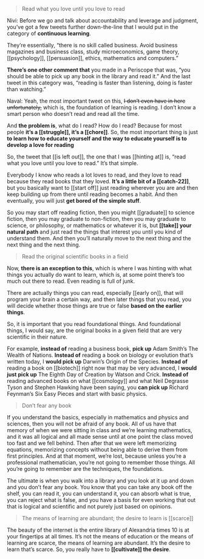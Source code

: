 > Read what you love until you love to read

Nivi: Before we go and talk about accountability and leverage and judgment, you’ve got a few tweets further down-the-line that I would put in the category of __continuous learning__.

They’re essentially, “there is no skill called business. Avoid business magazines and business class, study microeconomics, game theory, [[psychology]], [[persuasion]], ethics, mathematics and computers.”

__There’s one other comment that__ you made in a Periscope that was, “you should be able to pick up any book in the library and read it.” And the last tweet in this category was, “reading is faster than listening, doing is faster than watching.”

Naval: Yeah, the most important tweet on this, ~~I don’t even have in here unfortunately,~~ which is, the foundation of learning is reading. I don’t know a smart person who doesn’t read and read all the time.

And __the problem is__, what do I read? How do I read? 
Because for most people __it’s a [[struggle]], it’s a [[chore]]__.
So, the most important thing is just __to learn how to educate yourself and the way to educate yourself is to develop a love for reading__

So, the tweet that [[is left out]], the one that I was [[hinting at]] is, “read what you love until you love to read.” It’s that simple.

Everybody I know who reads a lot loves to read, and they love to read because they read books that they loved. 
__It’s a little bit of a [[catch-22]]__, but you basically want to [[start off]] just reading wherever you are and then keep building up from there until reading becomes a habit. 
And then eventually, you will just __get bored of the simple stuff__.

So you may start off reading fiction, 
then you might [[graduate]] to science fiction, 
then you may graduate to non-fiction, 
then you may graduate to science, or philosophy, or mathematics or whatever it is, 
but __[[take]] your natural path__ and just read the things that interest you until you kind of understand them. 
And then you’ll naturally move to the next thing and the next thing and the next thing.

> Read the original scientific books in a field

Now, __there is an exception to this__, which is where I was hinting with what things you actually do want to learn, which is, at some point there’s too much out there to read. 
Even reading is full of junk.

There are actually things you can read, especially [[early on]], that will program your brain a certain way, 
and then later things that you read, you will decide whether those things are true or false __based on the earlier things__.

So, it is important that you read foundational things. 
And foundational things, I would say, are the original books in a given field that are very scientific in their nature.

For example, 
__instead of__ reading a business book, __pick up__ Adam Smith’s The Wealth of Nations. 
__Instead of__ reading a book on biology or evolution that’s written today, I __would pick up__ Darwin’s Origin of the Species. 
__Instead of__ reading a book on [[biotech]] right now that may be very advanced, I __would just pick up__ The Eighth Day of Creation by Watson and Crick. 
__Instead of__ reading advanced books on what [[cosmology]] and what Neil Degrasse Tyson and Stephen Hawking have been saying, you __can pick up__ Richard Feynman’s Six Easy Pieces and start with basic physics.

> Don’t fear any book

If you understand the basics, especially in mathematics and physics and sciences, then you will not be afraid of any book. 
All of us have that memory of when we were sitting in class and we’re learning mathematics, and it was all logical and all made sense until at one point the class moved too fast and we fell behind.
Then after that we were left memorizing equations, memorizing concepts without being able to derive them from first principles. 
And at that moment, we’re lost, because unless you’re a professional mathematician, you’re not going to remember those things. 
All you’re going to remember are the techniques, the foundations.

The ultimate is when you walk into a library and you look at it up and down and you don’t fear any book. You know that you can take any book off the shelf, you can read it, you can understand it, you can absorb what is true, you can reject what is false, and you have a basis for even working that out that is logical and scientific and not purely just based on opinions.

> The means of learning are abundant; the desire to learn is [[scarce]]

The beauty of the internet is the entire library of Alexandria times 10 is at your fingertips at all times. It’s not the means of education or the means of learning are scarce, the means of learning are abundant. It’s the desire to learn that’s scarce. So, you really have to __[[cultivate]] the desire__.
